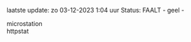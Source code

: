 laatste update: 
zo 03-12-2023  1:04   uur 
Status: FAALT - geel - 
<div class="service Y">microstation</div><div class="service G">httpstat</div>